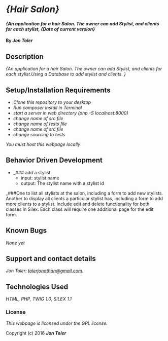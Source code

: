 # _{Hair Salon}_

#### _{An application for a hair Salon. The owner can add Stylist, and clients for each stylist, {Date of current version}_

#### By _**Jon Toler**_

## Description

_{An application for a hair Salon. The owner can add Stylist, and clients for each stylist.Using a Database to add stylist and clients. }_

## Setup/Installation Requirements

* _Clone this repository to your desktop_
* _Run composer install in Terminal_
* _start a server in web directory (php -S localhost:8000)_
* _change name of src file_
* _change name of tests file_
* _change name of src file_
* _change sourcing to tests_

_You must host this webpage locally_

## Behavior Driven Development

* _### add a stylist
    * input: stylist name
    * output: The stylist name with a stylist id

_###One to list all stylists at the salon, including a form to add new stylists.
Another to display all clients a particular stylist has, including a form to add more clients to a stylist.
Include edit and delete functionality for both classes in Silex. Each class will require one additional page for the edit form.



## Known Bugs

_None yet_

## Support and contact details

_Jon Toler: tolerjonathan@gmail.com._

## Technologies Used

_HTML,
PHP,
TWIG 1.0,
SILEX 1.1_

### License

*This webpage is licensed under the GPL license.*

Copyright (c) 2016 **_Jon Toler_**
